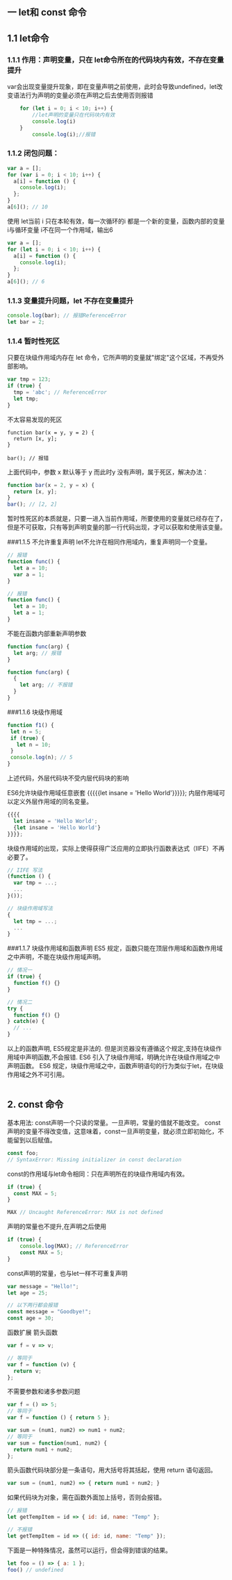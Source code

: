 ## 一 let和 const 命令

## 1.1 let命令
### 1.1.1 作用：声明变量，只在 let命令所在的代码块内有效，不存在变量提升
 var会出现变量提升现象，即在变量声明之前使用，此时会导致undefined，let改变语法行为声明的变量必须在声明之后去使用否则报错
```javascript
    for (let i = 0; i < 10; i++) {
        //let声明的变量只在代码块内有效
        console.log(i)
    }
        console.log(i);//报错
```

### 1.1.2 闭包问题：
```javascript
var a = [];
for (var i = 0; i < 10; i++) {
  a[i] = function () {
    console.log(i);
  };
}
a[6](); // 10
```
使用 let当前 i 只在本轮有效，每一次循环的i 都是一个新的变量，函数内部的变量 i与循环变量 i不在同一个作用域，输出6
```javascript
var a = [];
for (let i = 0; i < 10; i++) {
  a[i] = function () {
    console.log(i);
  };
}
a[6](); // 6
```

### 1.1.3 变量提升问题，let 不存在变量提升
```javascript
console.log(bar); // 报错ReferenceError
let bar = 2;

```

### 1.1.4 暂时性死区
只要在块级作用域内存在 let 命令，它所声明的变量就"绑定"这个区域，不再受外部影响。
```javascript
var tmp = 123;
if (true) {
  tmp = 'abc'; // ReferenceError
  let tmp;
}
```
不太容易发现的死区
```
function bar(x = y, y = 2) {
  return [x, y];
}

bar(); // 报错

```
上面代码中，参数 x 默认等于 y 而此时y 没有声明，属于死区，解决办法：
```javascript
function bar(x = 2, y = x) {
  return [x, y];
}
bar(); // [2, 2]

```
暂时性死区的本质就是，只要一进入当前作用域，所要使用的变量就已经存在了，但是不可获取，只有等到声明变量的那一行代码出现，才可以获取和使用该变量。



###1.1.5 不允许重复声明 
let不允许在相同作用域内，重复声明同一个变量。

```javascript
// 报错
function func() {
  let a = 10;
  var a = 1;
}

// 报错
function func() {
  let a = 10;
  let a = 1;
}
```
不能在函数内部重新声明参数   
```javascript
function func(arg) {
  let arg; // 报错
}

function func(arg) {
  {
    let arg; // 不报错
  }
}
```
    
###1.1.6 块级作用域   
 ```javascript
function f1() {
  let n = 5;
  if (true) {
    let n = 10;
  }
  console.log(n); // 5
}
```
上述代码，外层代码块不受内层代码块的影响

ES6允许块级作用域任意嵌套
{{{{{let insane = 'Hello World'}}}}};
内层作用域可以定义外层作用域的同名变量。
```javascript
{{{{
  let insane = 'Hello World';
  {let insane = 'Hello World'}
}}}};

```
块级作用域的出现，实际上使得获得广泛应用的立即执行函数表达式（IIFE）不再必要了。

```javascript
// IIFE 写法
(function () {
  var tmp = ...;
  ...
}());

// 块级作用域写法
{
  let tmp = ...;
  ...
}

```

###1.1.7 块级作用域和函数声明
ES5 规定，函数只能在顶层作用域和函数作用域之中声明，不能在块级作用域声明。
```javascript
// 情况一
if (true) {
  function f() {}
}

// 情况二
try {
  function f() {}
} catch(e) {
  // ...
}
```
以上的函数声明, ES5规定是非法的.
但是浏览器没有遵循这个规定,支持在块级作用域中声明函数,不会报错.
ES6 引入了块级作用域，明确允许在块级作用域之中声明函数。
ES6 规定，块级作用域之中，函数声明语句的行为类似于let，在块级作用域之外不可引用。
```
```




## 2. const 命令
基本用法:
  const声明一个只读的常量。一旦声明，常量的值就不能改变。
  const声明的变量不得改变值，这意味着，const一旦声明变量，就必须立即初始化，不能留到以后赋值。
```javascript
const foo;
// SyntaxError: Missing initializer in const declaration

```
  const的作用域与let命令相同：只在声明所在的块级作用域内有效。

```javascript
if (true) {
  const MAX = 5;
}

MAX // Uncaught ReferenceError: MAX is not defined

```
  声明的常量也不提升,在声明之后使用
```javascript
if (true) {
    console.log(MAX); // ReferenceError
    const MAX = 5;
}

```
  const声明的常量，也与let一样不可重复声明

```javascript
var message = "Hello!";
let age = 25;

// 以下两行都会报错
const message = "Goodbye!";
const age = 30;

```


函数扩展
箭头函数
```javascript
var f = v => v;

// 等同于
var f = function (v) {
  return v;
};

```
不需要参数和诸多参数问题
```javascript
var f = () => 5;
// 等同于
var f = function () { return 5 };

var sum = (num1, num2) => num1 + num2;
// 等同于
var sum = function(num1, num2) {
  return num1 + num2;
};
```
箭头函数代码块部分是一条语句，用大括号将其括起，使用 return 语句返回。
```javascript
var sum = (num1, num2) => { return num1 + num2; }
```
如果代码块为对象，需在函数外面加上括号，否则会报错。
```javascript
// 报错
let getTempItem = id => { id: id, name: "Temp" };

// 不报错
let getTempItem = id => ({ id: id, name: "Temp" });
```
下面是一种特殊情况，虽然可以运行，但会得到错误的结果。

```javascript
let foo = () => { a: 1 };
foo() // undefined
```




